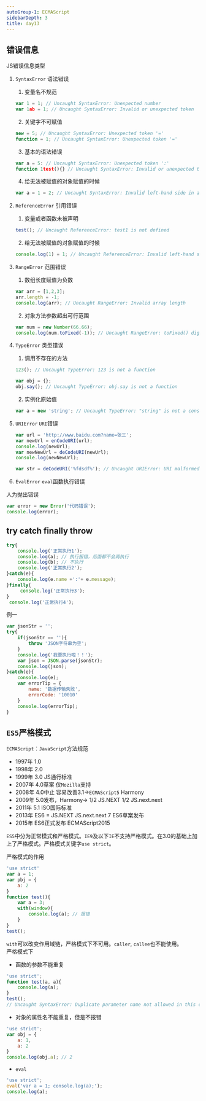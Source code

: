 ```yaml
---
autoGroup-1: ECMAScript
sidebarDepth: 3
title: day13
---
```


## 错误信息
JS错误信息类型
1. `SyntaxError` 语法错误
   1. 变量名不规范
    ```js
    var 1 = 1; // Uncaught SyntaxError: Unexpected number
    var 1ab = 1; // Uncaught SyntaxError: Invalid or unexpected token
    ```
   2. 关键字不可赋值
   ```js
   new = 5; // Uncaught SyntaxError: Unexpected token '='
   function = 1; // Uncaught SyntaxError: Unexpected token '='
   ```
   3. 基本的语法错误
   ```js
   var a = 5: // Uncaught SyntaxError: Unexpected token ':'
   function 1test(){} // Uncaught SyntaxError: Invalid or unexpected token
   ```
   4. 给无法被赋值的对象赋值的时候
   ```js
   var a = 1 = 2; // Uncaught SyntaxError: Invalid left-hand side in assignment
   ``` 

2. `ReferenceError` 引用错误
   1. 变量或者函数未被声明
   ```js
   test(); // Uncaught ReferenceError: test1 is not defined
   ```
   2. 给无法被赋值的对象赋值的时候
   ```js
   console.log(1) = 1; // Uncaught ReferenceError: Invalid left-hand side in assignment
   ```

3. `RangeError` 范围错误
   1. 数组长度赋值为负数
   ```js
   var arr = [1,2,3];
   arr.length = -1;
   console.log(arr); // Uncaught RangeError: Invalid array length
   ```
   2. 对象方法参数超出可行范围
   ```js
   var num = new Number(66.66);
   console.log(num.toFixed(-1)); // Uncaught RangeError: toFixed() digits argument must be between 0 and 100
   ```

4. `TypeError` 类型错误
   1. 调用不存在的方法
   ```js
   123(); // Uncaught TypeError: 123 is not a function

   var obj = {};
   obj.say(); // Uncaught TypeError: obj.say is not a function
   ```
   2. 实例化原始值
   ```js
   var a = new 'string'; // Uncaught TypeError: "string" is not a constructor
   ```

5. `URIError` `URI`错误
   ```js
   var url = 'http://www.baidu.com?name=张三';
   var newUrl = enCodeURI(url);
   console.log(newUrl);
   var newNewUrl = deCodeURI(newUrl);
   console.log(newNewUrl);

   var str = deCodeURI('%fdsdf%'); // Uncaught URIError: URI malformed
   ```

6. `EvalError` `eval`函数执行错误

人为抛出错误
```js
var error = new Error('代码错误');
console.log(error);
```

## try catch finally throw
```js
try{
    console.log('正常执行1');
    console.log(a); // 执行报错，后面都不会再执行
    console.log(b); // 不执行
    console.log('正常执行2');
}catch(e){
    console.log(e.name +':'+ e.message);
}finally{
     console.log('正常执行3');
}
 console.log('正常执行4');
```
例一
```js
var jsonStr = '';
try{
    if(jsonStr == ''){
        throw 'JSON字符串为空';
    }
    console.log('我要执行啦！！');
    var json = JSON.parse(jsonStr);
    console.log(json);
}catch(e){
    console.log(e);
    var errorTip = {
        name: '数据传输失败',
        errorCode: '10010'
    }
    console.log(errorTip);
}
```

## `ES5`严格模式
`ECMAScript`：`JavaScript`方法规范
- 1997年 1.0
- 1998年 2.0
- 1999年 3.0 JS通行标准
- 2007年 4.0草案 仅`Mozilla`支持
- 2008年 4.0中止  容易改善3.1->`ECMAScript5`  Harmony
- 2009年 5.0发布，Harmony-> 1/2 JS.NEXT 1/2 JS.next.next
- 2011年 5.1 ISO国际标准
- 2013年 ES6 = JS.NEXT  JS.next.next 7  ES6草案发布
- 2015年 ES6正式发布 ECMAScript2015

`ES5`中分为正常模式和严格模式。`IE9`及以下`IE`不支持严格模式。在3.0的基础上加上了严格模式。严格模式关键字`use strict`。

严格模式的作用
```js
'use strict'
var a = 1;
var pbj = {
    a: 2
}
function test(){
    var a = 3;
    with(window){
        console.log(a); // 报错
    }
}
test();
```
`with`可以改变作用域链，严格模式下不可用。`caller`, `callee`也不能使用。  
严格模式下
- 函数的参数不能重复
```js
'use strict';
function test(a, a){
    console.log(a);
}
test();
// Uncaught SyntaxError: Duplicate parameter name not allowed in this context
```
- 对象的属性名不能重复，但是不报错
```js
'use strict';
var obj = {
    a: 1,
    a: 2
}
console.log(obj.a); // 2 
```
- `eval`
```js
'use strict';
eval('var a = 1; console.log(a);');
console.log(a);
```
